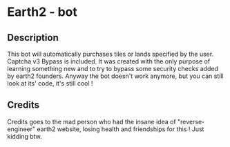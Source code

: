 # Earth2 - bot

## Description
This bot will automatically purchases tiles or lands specified by the user. Captcha v3 Bypass is included.
It was created with the only purpose of learning something new and to try to bypass some security checks added by earth2 founders.
Anyway the bot doesn't work anymore, but you can still look at its' code, it's still cool !

## Credits
Credits goes to the mad person who had the insane idea of "reverse-engineer" earth2 website, losing health and friendships for this !
Just kidding btw. 
